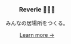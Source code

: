 <div align="center">

<h3>Reverie 🧚🏻‍♀️</h3>

みんなの居場所をつくる。

[Learn more →](https://github.com/sonnnnnnp/sns-app/tree/main/docs)

</div>
